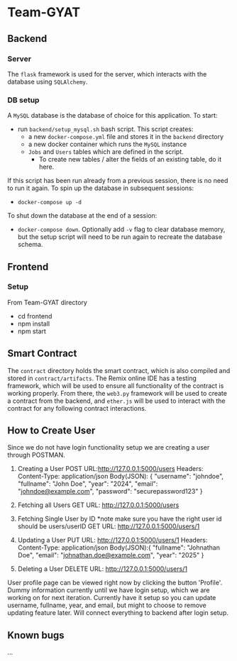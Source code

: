 # Team-GYAT

## Backend 
### Server
The `flask` framework is used for the server, which interacts with the database using `SQLAlchemy`.

### DB setup
A `MySQL` database is the database of choice for this application. To start:
- run `backend/setup_mysql.sh` bash script. This script creates:
  - a new `docker-compose.yml` file and stores it in the `backend` directory
  - a new docker container which runs the `MySQL` instance
  - `Jobs` and `Users` tables which are defined in the script.
    - To create new tables / alter the fields of an existing table, do it here. 

If this script has been run already from a previous session, there is no need to run it again. To spin up the database in subsequent sessions:
- `docker-compose up -d`

To shut down the database at the end of a session:
- `docker-compose down`. Optionally add `-v` flag to clear database memory, but the setup script will need to be run again to recreate the database schema.

## Frontend
### Setup
From Team-GYAT directory
  - cd frontend
  - npm install
  - npm start

## Smart Contract
The `contract` directory holds the smart contract, which is also compiled and stored in `contract/artifacts`. The Remix online IDE has a testing framework, which will be used to ensure all functionality of the contract is working properly. From there, the `web3.py` framework will be used to create a contract from the backend, and `ether.js` will be used to interact with the contract for any following contract interactions.  

## How to Create User
Since we do not have login functionality setup we are creating a user through
POSTMAN. 
1. Creating a User
POST URL:http://127.0.0.1:5000/users
Headers: Content-Type: application/json
Body(JSON): {
    "username": "johndoe",
    "fullname": "John Doe",
    "year": "2024",
    "email": "johndoe@example.com",
    "password": "securepassword123"
}
2. Fetching all Users
GET URL: http://127.0.0.1:5000/users

3. Fetching Single User by ID
*note make sure you have the right user id should be users/userID
GET URL: http://127.0.0.1:5000/users/1
  
4. Updating a User
PUT URL: http://127.0.0.1:5000/users/1
Headers: Content-Type: application/json
Body(JSON):{
    "fullname": "Johnathan Doe",
    "email": "johnathan.doe@example.com",
    "year": "2025"
}

5. Deleting a User
DELETE URL: http://127.0.0.1:5000/users/1

User profile page can be viewed right now by clicking the button 'Profile'. Dummy
information currently until we have login setup, which we are working on for
next iteration. Currently have it setup so you can update username, fullname,
year, and email, but might to choose to remove updating feature later. Will
connect everything to backend after login setup.

## Known bugs
...
